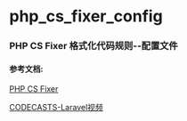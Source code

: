 # php_cs_fixer_config
### PHP CS Fixer 格式化代码规则--配置文件


#### 参考文档: 

[PHP CS Fixer](https://github.com/FriendsOfPHP/PHP-CS-Fixer)

[CODECASTS-Laravel视频](https://www.codecasts.com/series/master-phpstorm/episodes/14)
